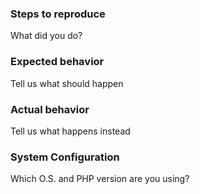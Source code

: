 ### Steps to reproduce
What did you do?

### Expected behavior
Tell us what should happen

### Actual behavior
Tell us what happens instead

### System Configuration
Which O.S. and PHP version are you using?

